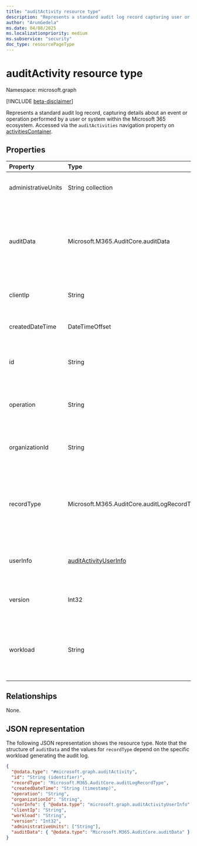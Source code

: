 ```yaml
---
title: "auditActivity resource type"
description: "Represents a standard audit log record capturing user or system activities."
author: "ArunGedela"
ms.date: 04/08/2025
ms.localizationpriority: medium
ms.subservice: "security"
doc_type: resourcePageType
---
```


# auditActivity resource type

Namespace: microsoft.graph

[!INCLUDE [beta-disclaimer](../../includes/beta-disclaimer.md)]

Represents a standard audit log record, capturing details about an event or operation performed by a user or system within the Microsoft 365 ecosystem. Accessed via the `auditActivities` navigation property on [activitiesContainer](../resources/activitiescontainer.md).

## Properties

| Property            | Type                                                                                                 | Description                                                                                                                   |
| :------------------ | :--------------------------------------------------------------------------------------------------- | :---------------------------------------------------------------------------------------------------------------------------- |
| administrativeUnits | String collection                                                                                      | Administrative units associated with the user or activity.                                                                    |
| auditData           | Microsoft.M365.AuditCore.auditData                                                                   | Additional workload-specific data associated with the audit event. Structure defined by the `AuditData` complex type from the originating workload. |
| clientIp            | String                                                                                               | The IP address of the client from where the activity originated.                                                              |
| createdDateTime     | DateTimeOffset                                                                                       | The timestamp when the audit record was created.                                                                              |
| id                  | String                                                                                               | The unique identifier for the audit activity record. Read-only. Key property.                                                 |
| operation           | String                                                                                               | The specific operation or action that was performed (e.g., "FileAccessed", "UserLoggedIn").                                 |
| organizationId      | String                                                                                               | The unique identifier (GUID) of the organization (tenant) where the activity occurred.                                        |
| recordType          | Microsoft.M365.AuditCore.auditLogRecordType                                                            | The type of the audit log record, indicating the schema version or category. Defined by the `AuditLogRecordType` enum from the originating workload. |
| userInfo            | [auditActivityUserInfo](../resources/auditactivityuserinfo.md)    | Information about the user or principal that performed the activity.                                                          |
| version             | Int32                                                                                                | The version number of the audit log schema used for this record.                                                              |
| workload            | String                                                                                               | The Microsoft 365 service or workload where the activity occurred (e.g., "SharePoint", "Exchange", "MicrosoftEntra").      |

## Relationships

None.

## JSON representation

The following JSON representation shows the resource type. Note that the structure of `auditData` and the values for `recordType` depend on the specific workload generating the audit log.
<!-- {
  "blockType": "resource",
  "keyProperty": "id",
  "@odata.type": "microsoft.graph.auditActivity",
  "openType": false
}-->
``` json
{
  "@odata.type": "#microsoft.graph.auditActivity",
  "id": "String (identifier)",
  "recordType": "Microsoft.M365.AuditCore.auditLogRecordType",
  "createdDateTime": "String (timestamp)",
  "operation": "String",
  "organizationId": "String",
  "userInfo": { "@odata.type": "microsoft.graph.auditActivityUserInfo" },
  "clientIp": "String",
  "workload": "String",
  "version": "Int32",
  "administrativeUnits": ["String"],
  "auditData": { "@odata.type": "Microsoft.M365.AuditCore.auditData" }
}
```

